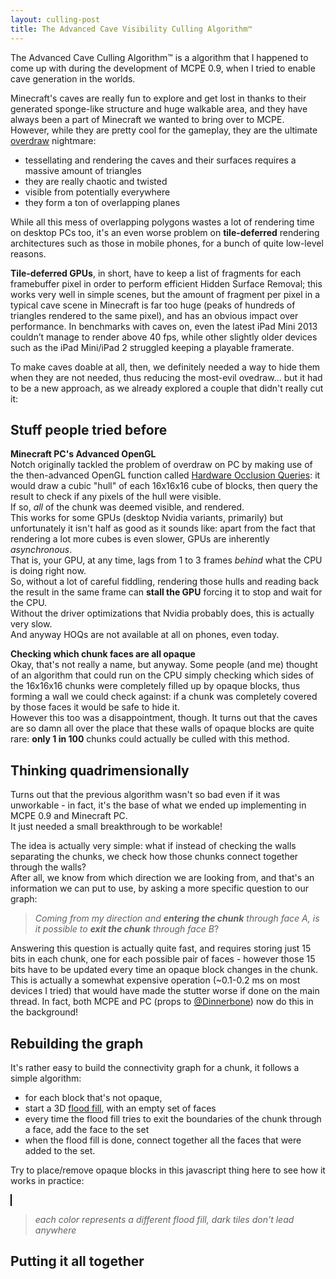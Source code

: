 ```yaml
---
layout: culling-post
title: The Advanced Cave Visibility Culling Algorithm™
---
```


The Advanced Cave Culling Algorithm™ is a algorithm that I happened to come up with during the development of MCPE 0.9, when I tried to enable cave generation in the worlds.

Minecraft's caves are really fun to explore and get lost in thanks to their generated sponge-like structure and huge walkable area, and they have always been a part of Minecraft we wanted to bring over to MCPE.  
However, while they are pretty cool for the gameplay, they are the ultimate [overdraw](http://en.wikipedia.org/wiki/Fillrate) nightmare:  
* tessellating and rendering the caves and their surfaces requires a massive amount of triangles
* they are really chaotic and twisted
* visible from potentially everywhere
* they form a ton of overlapping planes

While all this mess of overlapping polygons wastes a lot of rendering time on desktop PCs too, it's an even worse problem on **tile-deferred** rendering architectures such as those in mobile phones, for a bunch of quite low-level reasons.

**Tile-deferred GPUs**, in short, have to keep a list of fragments for each framebuffer pixel in order to perform efficient Hidden Surface Removal; this works very well in simple scenes, but the amount of fragment per pixel in a typical cave scene in Minecraft is far too huge (peaks of hundreds of triangles rendered to the same pixel), and has an obvious impact over performance.
In benchmarks with caves on, even the latest iPad Mini 2013 couldn’t manage to render above 40 fps, while other slightly older devices such as the iPad Mini/iPad 2 struggled keeping a playable framerate.

To make caves doable at all, then, we definitely needed a way to hide them when they are not needed, thus reducing the most-evil ovedraw... but it had to be a new approach, as we already explored a couple that didn't really cut it:

Stuff people tried before
----

**Minecraft PC's Advanced OpenGL**  
Notch originally tackled the problem of overdraw on PC by making use of the then-advanced OpenGL function called [Hardware Occlusion Queries](http://archive.gamedev.net/archive/reference/programming/features/occlusionculling/index.html): it would draw a cubic "hull" of each 16x16x16 cube of blocks, then query the result to check if any pixels of the hull were visible.  
If so, *all* of the chunk was deemed visible, and rendered.  
This works for some GPUs (desktop Nvidia variants, primarily) but unfortunately it isn't half as good as it sounds like: apart from the fact that rendering a lot more cubes is even slower, GPUs are inherently *asynchronous*.  
That is, your GPU, at any time, lags from 1 to 3 frames *behind* what the CPU is doing right now.  
So, without a lot of careful fiddling, rendering those hulls and reading back the result in the same frame can **stall the GPU** forcing it to stop and wait for the CPU.  
Without the driver optimizations that Nvidia probably does, this is actually very slow.  
And anyway HOQs are not available at all on phones, even today.

**Checking which chunk faces are all opaque**  
Okay, that's not really a name, but anyway.
Some people (and me) thought of an algorithm that could run on the CPU simply checking which sides of the 16x16x16 chunks were completely filled up by opaque blocks, thus forming a wall we could check against: if a chunk was completely covered by those faces it would be safe to hide it.  
However this too was a disappointment, though. It turns out that the caves are so damn all over the place that these walls of opaque blocks are quite rare: **only 1 in 100** chunks could actually be culled with this method.

Thinking quadrimensionally
----

Turns out that the previous algorithm wasn't so bad even if it was unworkable - in fact, it's the base of what we ended up implementing in MCPE 0.9 and Minecraft PC.  
It just needed a small breakthrough to be workable!  

The idea is actually very simple: what if instead of checking the walls separating the chunks, we check how those chunks connect together through the walls?  
After all, we know from which direction we are looking from, and that's an information we can put to use, by asking a more specific question to our graph:  

>*Coming from my direction and **entering the chunk** through face A, is it possible to **exit the chunk** through face B*?

Answering this question is actually quite fast, and requires storing just 15 bits in each chunk, one for each possible pair of faces - however those 15 bits have to be updated every time an opaque block changes in the chunk.  
This is actually a somewhat expensive operation (~0.1-0.2 ms on most devices I tried) that would have made the stutter worse if done on the main thread. In fact, both MCPE and PC (props to [@Dinnerbone](https://twitter.com/Dinnerbone)) now do this in the background!

Rebuilding the graph
-----------

It's rather easy to build the connectivity graph for a chunk, it follows a simple algorithm:
* for each block that's not opaque,
* start a 3D [flood fill](http://en.wikipedia.org/wiki/Flood_fill), with an empty set of faces
* every time the flood fill tries to exit the boundaries of the chunk through a face, add the face to the set
* when the flood fill is done, connect together all the faces that were added to the set.

Try to place/remove opaque blocks in this javascript thing here to see how it works in practice:  

<canvas id="example1" width="610" height="610"
style="border:1px solid #000000;">
</canvas>
>*each color represents a different flood fill, dark tiles don't lead anywhere*

Putting it all together
-----------

